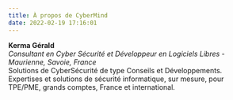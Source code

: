 ```yaml
---
title: À propos de CyberMind
date: 2022-02-19 17:16:01
---
```

**Kerma Gérald** \
*Consultant en Cyber Sécurité et Développeur en Logiciels Libres - Maurienne, Savoie, France* \
Solutions de CyberSécurité de type Conseils et Développements. \
Expertises et solutions de sécurité informatique, sur mesure, pour TPE/PME, grands comptes, France et international.